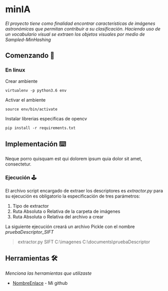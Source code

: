 # minIA
_El proyecto tiene como finalidad encontrar características de imágenes astronómicas que permitan contribuir a su clasificación. Haciendo uso de un vocabulario visual se extraen los objetos visuales por medio de Sampled-MinHashing_

## Comenzando 🚀

### En linux

Crear ambiente

```
virtualenv -p python3.6 env
```

Activar el ambiente

```
source env/bin/activate
```

Instalar librerias especificas de opencv

```
pip install -r requirements.txt
```

## Implementación ⌨️

Neque porro quisquam est qui dolorem ipsum quia dolor sit amet, consectetur.

### Ejecución 🕹️

El archivo script encargado de extraer los descriptores es _extractor.py_ para su ejecución es obligatorio la especificación de tres parámetros:
1. Tipo de extractor
2. Ruta Absoluta o Relativa de la carpeta de imágenes
3. Ruta Absoluta o Relativa del archivo a crear

La siguiente ejecución creará un archivo Pickle con el nombre _pruebaDescriptor_SIFT_
> extractor.py SIFT C:\imagenes C:\documents\pruebaDescriptor


## Herramientas 🛠️

_Menciona las herramientas que utilizaste_

* [NombreEnlace](https://github.com/PlugInRichi/) - Mi github
